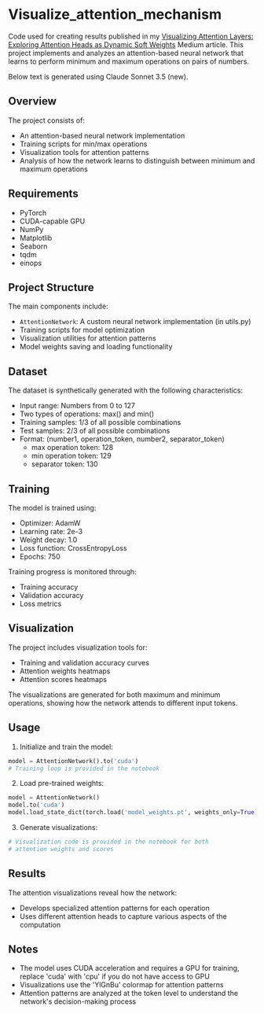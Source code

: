# Visualize_attention_mechanism
Code used for creating results published in my [Visualizing Attention Layers: Exploring Attention Heads as Dynamic Soft Weights](https://medium.com/@shantanu.darveshi/attention-layers-as-soft-weights-6bfaf125cd11) Medium article.
This project implements and analyzes an attention-based neural network that learns to perform minimum and maximum operations on pairs of numbers.

Below text is generated using Claude Sonnet 3.5 (new).
## Overview

The project consists of:
- An attention-based neural network implementation
- Training scripts for min/max operations
- Visualization tools for attention patterns
- Analysis of how the network learns to distinguish between minimum and maximum operations

## Requirements

- PyTorch
- CUDA-capable GPU
- NumPy
- Matplotlib
- Seaborn
- tqdm
- einops

## Project Structure

The main components include:
- `AttentionNetwork`: A custom neural network implementation (in utils.py)
- Training scripts for model optimization
- Visualization utilities for attention patterns
- Model weights saving and loading functionality

## Dataset

The dataset is synthetically generated with the following characteristics:
- Input range: Numbers from 0 to 127
- Two types of operations: max() and min()
- Training samples: 1/3 of all possible combinations
- Test samples: 2/3 of all possible combinations
- Format: (number1, operation_token, number2, separator_token)
  - max operation token: 128
  - min operation token: 129
  - separator token: 130

## Training

The model is trained using:
- Optimizer: AdamW
- Learning rate: 2e-3
- Weight decay: 1.0
- Loss function: CrossEntropyLoss
- Epochs: 750

Training progress is monitored through:
- Training accuracy
- Validation accuracy
- Loss metrics

## Visualization

The project includes visualization tools for:
- Training and validation accuracy curves
- Attention weights heatmaps
- Attention scores heatmaps

The visualizations are generated for both maximum and minimum operations, showing how the network attends to different input tokens.

## Usage

1. Initialize and train the model:
```python
model = AttentionNetwork().to('cuda')
# Training loop is provided in the notebook
```

2. Load pre-trained weights:
```python
model = AttentionNetwork()
model.to('cuda')
model.load_state_dict(torch.load('model_weights.pt', weights_only=True))
```

3. Generate visualizations:
```python
# Visualization code is provided in the notebook for both
# attention weights and scores
```

## Results

The attention visualizations reveal how the network:
- Develops specialized attention patterns for each operation
- Uses different attention heads to capture various aspects of the computation

## Notes

- The model uses CUDA acceleration and requires a GPU for training, replace 'cuda' with 'cpu' if you do not have access to GPU
- Visualizations use the 'YlGnBu' colormap for attention patterns
- Attention patterns are analyzed at the token level to understand the network's decision-making process
